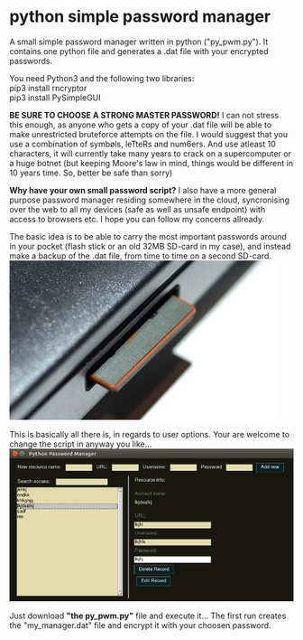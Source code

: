 # python simple password manager
A small simple password manager written in python ("py_pwm.py"). It contains one python file and generates a .dat file with your encrypted passwords.

You need Python3 and the following two libraries:<br>
pip3 install rncryptor<br>
pip3 install PySimpleGUI

<b>BE SURE TO CHOOSE A STRONG MASTER PASSWORD!</b> I can not stress this enough, as anyone who gets a copy of your .dat file will be able to make unrestricted bruteforce attempts on the file. I would suggest that you use a combination of symbøls, leTteRs and num6ers. And use atleast 10 characters, it will currently take many years to crack on a supercomputer or a huge botnet (but keeping Moore's law in mind, things would be different in 10 years time. So, better be safe than sorry)

<b>Why have your own small password script?</b> I also have a more general purpose password manager residing somewhere in the cloud, syncronising over the web to all my devices (safe as well as unsafe endpoint) with access to browsers etc. I hope you can follow my concerns allready. 

The basic idea is to be able to carry the most important passwords around in your pocket (flash stick or an old 32MB SD-card in my case), and instead make a backup of the .dat file, from time to time on a second SD-card. 
![Store it on a sd-card](sd_card.png)

This is basically all there is, in regards to user options. Your are welcome to change the script in anyway you like... 
![Simple UI](python_password_manager.png)

Just download <b>"the py_pwm.py"</b> file and execute it... The first run creates the "my_manager.dat" file and encrypt it with your choosen password. 


